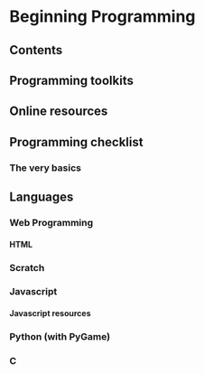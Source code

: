 # Beginning Programming
## Contents
## Programming toolkits
## Online resources
## Programming checklist
### The very basics
## Languages
### Web Programming
#### HTML
### Scratch
### Javascript
#### Javascript resources
### Python (with PyGame)
### C
